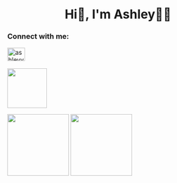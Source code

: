 

<h1 align="center">Hi👋, I'm Ashley👩‍💻</h1>

<h3 align="left">Connect with me:</h3>
<a href="https://linkedin.com/in/ashleyvoglewede" target="blank"><img align="center" src="https://cdn.jsdelivr.net/npm/simple-icons@3.0.1/icons/linkedin.svg" alt="ashleyvoglewede" height="30" width="40" /></a><br><br>

<img height="90px" src="https://github-profile-trophy.vercel.app/?username=avwede&theme=dracula&title=Commit,PullRequest,Repositories,Followers,Stars">
<p>
	<img height="140px" src="https://github-readme-stats.vercel.app/api?username=avwede&show_icons=true&theme=dracula">
	<img height="140px" src="https://github-readme-stats.anuraghazra1.vercel.app/api/top-langs/?username=avwede&layout=compact&theme=dracula">
</p>
